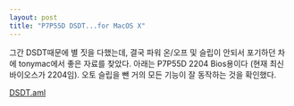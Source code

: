 ```yaml
---
layout: post
title: "P7P55D DSDT...for MacOS X"
---
```


그간 DSDT때문에 별 짓을 다했는데, 결국 파워 온/오프 및 슬립이 안되서 포기하던 차에 tonymac에서 좋은 자료를 찾았다.
아래는 P7P55D 2204 Bios용이다 (현재 최신 바이오스가 2204임). 오토 슬립을 뺀 거의 모든 기능이 잘 동작하는 것을 확인했다.

[ DSDT.aml](http://tonebrew.tistory.com/attachment/cfile25.uf@18132A354D315FD607DD33.aml)



